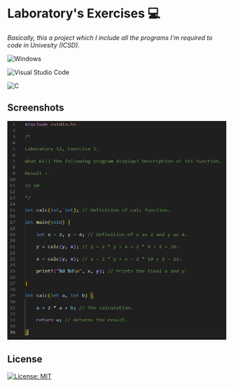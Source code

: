 # Laboratory's Exercises 💻

_Basically, this a project which I include all the programs I'm required to code in Univesity (ICSD)._

![Windows](https://img.shields.io/badge/Windows-0078D6?style=for-the-badge&logo=windows&logoColor=white)

![Visual Studio Code](https://img.shields.io/badge/Visual%20Studio%20Code-0078d7.svg?style=for-the-badge&logo=visual-studio-code&logoColor=white)

![C](https://img.shields.io/badge/c-%2300599C.svg?style=for-the-badge&logo=c&logoColor=white)




## Screenshots

<img src="img.PNG" 
     width="500" 
     height="500" />


## License

[![License: MIT](https://img.shields.io/badge/License-MIT-yellow.svg)](https://opensource.org/licenses/MIT)
